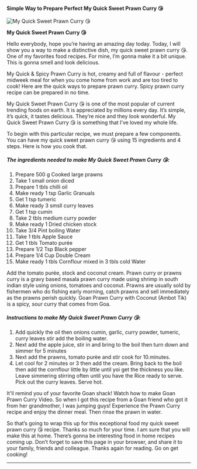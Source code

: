            

#### Simple Way to Prepare Perfect My Quick Sweet Prawn Curry 😘

![My Quick Sweet Prawn Curry 😘](https://img-global.cpcdn.com/recipes/01a7398f8f904233/751x532cq70/my-quick-sweet-prawn-curry-%f0%9f%98%98-recipe-main-photo.jpg)

**My Quick Sweet Prawn Curry 😘**

Hello everybody, hope you’re having an amazing day today. Today, I will show you a way to make a distinctive dish, my quick sweet prawn curry 😘. One of my favorites food recipes. For mine, I’m gonna make it a bit unique. This is gonna smell and look delicious.

My Quick & Spicy Prawn Curry is hot, creamy and full of flavour - perfect midweek meal for when you come home from work and are too tired to cook! Here are the quick ways to prepare prawn curry. Spicy prawn curry recipe can be prepared in no time.

My Quick Sweet Prawn Curry 😘 is one of the most popular of current trending foods on earth. It is appreciated by millions every day. It’s simple, it’s quick, it tastes delicious. They’re nice and they look wonderful. My Quick Sweet Prawn Curry 😘 is something that I’ve loved my whole life.

To begin with this particular recipe, we must prepare a few components. You can have my quick sweet prawn curry 😘 using 15 ingredients and 4 steps. Here is how you cook that.

##### The ingredients needed to make My Quick Sweet Prawn Curry 😘:

1.  Prepare 500 g Cooked large prawns
2.  Take 1 small onion diced
3.  Prepare 1 tbls chilli oil
4.  Make ready 1 tsp Garlic Granuals
5.  Get 1 tsp tumeric
6.  Make ready 3 smsll curry leaves
7.  Get 1 tsp cumin
8.  Take 2 tbls medium curry powder
9.  Make ready 1 Dried chicken stock
10.  Take 3/4 Pint boiling Water
11.  Take 1 tbls Apple Sauce
12.  Get 1 tbls Tomato purée
13.  Prepare 1/2 Tsp Black pepper
14.  Prepare 1/4 Cup Double Cream
15.  Make ready 1 tbls Cornflour mixed in 3 tbls cold Water

Add the tomato purée, stock and coconut cream. Prawn curry or prawns curry is a gravy based masala prawn curry made using shrimp in south indian style using onions, tomatoes and coconut. Prawns are usually sold by fishermen who do fishing early morning, catch prawns and sell immediately as the prawns perish quickly. Goan Prawn Curry with Coconut (Ambot Tik) is a spicy, sour curry that comes from Goa.

##### Instructions to make My Quick Sweet Prawn Curry 😘:

1.  Add quickly the oil then onions cumin, garlic, curry powder, tumeric, curry leaves stir add the boiling water.
2.  Next add the apple juice, stir in and bring to the boil then turn down and simmer for 5 minutes
3.  Next add the prawns, tomato purèe and stir cook for 10.minutes.
4.  Let cool for 2 minutes or 3 then add the cream. Bring back to the boil then add the cornflour little by little until yoi get the thickness you like. Leave simmering stirring often until you have the Rice ready to serve. Pick out the curry leaves. Serve hot.

It'll remind you of your favorite Goan shack! Watch how to make Goan Prawn Curry Video. So when I got this recipe from a Goan friend who got it from her grandmother, I was jumping guys! Experience the Prawn Curry recipe and enjoy the dinner meal. Then rinse the prawn in water.

So that’s going to wrap this up for this exceptional food my quick sweet prawn curry 😘 recipe. Thanks so much for your time. I am sure that you will make this at home. There’s gonna be interesting food in home recipes coming up. Don’t forget to save this page in your browser, and share it to your family, friends and colleague. Thanks again for reading. Go on get cooking!

* * *